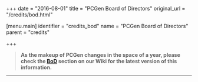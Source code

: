 +++
date = "2016-08-01"
title = "PCGen Board of Directors"
original_url = "/credits/bod.html"

[menu.main]
    identifier = "credits_bod"
    name = "PCGen Board of Directors"
    parent = "credits"
    
+++
> **As the makeup of PCGen changes in the space of a year, please check
> the [BoD](http://wiki.pcgen.org/index.php?title=Board_of_Directors)
> section on our Wiki for the latest version of this information.**

------------------------------------------------------------------------



